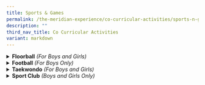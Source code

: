 ```yaml
---
title: Sports & Games
permalink: /the-meridian-experience/co-curricular-activities/sports-n-games/
description: ""
third_nav_title: Co Curricular Activities
variant: markdown
---
```

<details>
  <summary><b>Floorball</b> <i>(For Boys and Girls)</i></summary>

<p align="justify">Team Meridian Floorball is dedicated to nurturing not just talented athletes, but also individuals of strong character. Our CCA provides a vibrant and supportive environment where students can grow through sport — developing valuable life skills both on and off the court.</p>
	
<p align="justify">Floorball offers an excellent platform to build foundational physical and cognitive skills. These include hand-eye coordination, agility, spatial awareness, and quick decision-making. Through fun and engaging drills, students also develop sport-specific techniques such as dribbling, passing, shooting, and basic defensive positioning.</p>
	
<p align="justify">Just as important as the physical skills are the values we instill. Team Meridian Floorball emphasises respect, care, and teamwork — helping our members understand the importance of working together and supporting one another. As they train and compete, students also build confidence, resilience, and adaptability.</p>
	
<p align="justify">Guided closely by our passionate teachers and coaches, every player is encouraged to grow at their own pace, gaining not only skills in Floorball but also lessons that will serve them well beyond the game.</p>

<table style="width:100%">
  <tbody>
  <tr>
    <td><img src="/images/The%20Meridian%20Experience/Co%20Curricular%20Activities/Sports%20&amp;%20Games/Floorball/2023_FB1.jpg" style="width:width:350px;height:250px;float:center"></td>
    <td><img src="/images/The%20Meridian%20Experience/Co%20Curricular%20Activities/Sports%20&amp;%20Games/Floorball/2023_FB2.jpg" style="width:width:350px;height:250px;float:center"></td>
  </tr>
	<tr>
    <td colspan="2"><img src="/images/The%20Meridian%20Experience/Co%20Curricular%20Activities/Sports%20&amp;%20Games/Floorball/2023_FB3.jpg" style="width:350px;height:250px;float:center"></td>
  </tr>
</tbody></table>


<p><b>Highlights</b></p>
<u>2024</u>
<p></p><ul>
	<li>National School Games Floorball 2024</li>
	<li>Senior Division Boys - League 2 (3rd)</li>
	<li>Senior Division Girls - League 3 (3rd)</li>
</ul>

<table style="width:100%">
  <tbody>
  <tr>
    <td><img src="/images/The%20Meridian%20Experience/Co%20Curricular%20Activities/Sports%20&amp;%20Games/Floorball/2023_FB4.jpg" style="width:width:350px;height:250px;float:center"></td>
    <td><img src="/images/The%20Meridian%20Experience/Co%20Curricular%20Activities/Sports%20&amp;%20Games/Floorball/2023_FB5.jpg" style="width:width:350px;height:250px;float:center"></td>
  </tr>
</tbody></table>


<br>
 For enquiries on the school’s Floorball CCA, please email:<br>
• <a href="mailto:chen_chuangan_mark@moe.edu.sg">Mr Mark Chen</a><br>
• <a href="mailto:peh_kai_jay@moe.edu.sg">Mr Peh Kai Jay</a><br>
• <a href="mailto:roslinah_jem@moe.edu.sg">Mdm Roslinah Jem</a><br>
• <a href="mailto:foo_si_min@moe.edu.sg">Miss Tracy Foo</a>
<br><br>
</details>

<details>
  <summary><b>Football</b> <i>(For Boys Only)</i></summary>

<p align="justify">At Team Meridian, we believe that greatness is achieved not by individual brilliance alone, but through the collective strength of a united team. On the field, we move as one—each player supporting, encouraging, and elevating the others. Our victories are a testament to the power of collaboration and shared purpose.</p>

<p align="justify"> Success is not just about winning; it is about how we respond to setbacks. Our players embody resilience, bouncing back stronger after every challenge. Whether trailing in a match or facing tough opponents, we remain determined, never giving up until the final whistle. Resilience is a mindset we cultivate within every member of our football family.</p>

<p align="justify">Our players are more than athletes; they are ambassadors of sportsmanship, integrity, and fair play. Representing our school with pride and honor, they understand the importance of playing with respect for the game and each other.</p>

<p align="justify">Join us in celebrating the values that define our football team – a brotherhood built on teamwork, resilience, and responsibility. Together, we strive for excellence and aim to leave a lasting legacy that extends far beyond the football field. Go Team Meridian!</p>

<p><b>Highlights</b></p>

<img src="/images/The%20Meridian%20Experience/Co%20Curricular%20Activities/Sports%20&amp;%20Games/Football/2023_Football1.png" style="width:450px;height:350px;float:center">


<u>2023</u>
<ul>
	<li>U12 Senior NSG Football Tournament - Participation</li>
	<li>U11 Junior NSG Football Tournament – 1st Classification Round</li>
	<li>U11 Junior NSG Football Tournament – 3rd Tiered Round</li>
</ul>

<u>Training Sessions:</u><br>
Monday: 3:45 p.m. to 5:15 p.m. (for P4 to P6)

<br>
<iframe width="560" height="315" src="https://www.youtube.com/embed/jeisTTDw68E" title="YouTube video player" frameborder="0" allow="accelerometer; autoplay; clipboard-write; encrypted-media; gyroscope; picture-in-picture" allowfullscreen=""></iframe>
<br>

For enquiries on the school’s Football CCA, please email:<br>
• <a href="mailto:jeyamohan_ramasami@moe.edu.sg">Mr Jeyamohan</a><br>
• <a href="mailto:Muhammad_Shakir_Sulaiman@moe.edu.sg">Mr Muhammad Shakir</a><br>
• <a href="mailto:nurliyana_omar@moe.edu.sg">Ms Nurliyana Binte Omar</a>
	<br>
• <a href="mailto:tee_shou_fei@moe.edu.sg">Mr Tee Shou Fei</a><br>
<br>
</details>

<details>
  <summary><b>Taekwondo</b> <i>(For Boys and Girls)</i></summary>

<p align="justify">The Taekwondo CCA at Meridian Primary School aims to build students’ physical fitness and students’ foundation in Taekwondo Pattern (Poomsae). Taekwondo members will get a chance to participate in the annual competition such as the National School Games Taekwondo Competition or perform during the Year End Prize Presentation ceremony to gain experience and confidence. </p>

<p align="justify">Other than learning the technical skill of Taekwondo’s self-defense, students will more importantly learn life values such as respect and discipline through our training. Our training focuses on developing the character of a student in a fun and encouraging way as we strongly believe that good attitude and character will aid a child in his/her learning.</p>


<table style="width:100%">
  <tbody>
  <tr>
    <td><img src="/images/The%20Meridian%20Experience/Co%20Curricular%20Activities/Sports%20&amp;%20Games/Taekwondo/2024_TKD_1.png" style="width:350px;height:250px;float:center"></td>
    <td><img src="/images/The%20Meridian%20Experience/Co%20Curricular%20Activities/Sports%20&amp;%20Games/Taekwondo/2024_TKD_2.png" style="width:350px;height:250px;float:center"></td>
  </tr>
	<tr>
    <td colspan="2"><img src="/images/The%20Meridian%20Experience/Co%20Curricular%20Activities/Sports%20&amp;%20Games/Taekwondo/2024_TKD_3.png" style="width:450px;height:280px;float:center"><br></td>
  </tr>
</tbody></table>

<p><b>Highlights</b></p>

<p><b>(National Schools Games Taekwondo Competition)</b></p>
<u>2022</u>
<br>Poomsae Category (Senior Division)
<ul>
	<li>Y8 individual girl: 3rd position (Naila Khalisya)</li>
	<li>Y8 team girl: 3rd position (Naila Khalisya, Sakpal Tanishka &amp; Jeevana Nandakumar)</li>
	<li>Y7 individual boy: 7th position (Rehan Iqbal Khan)</li>
</ul>

Poomsae Category (Junior Division)
<ul>
	<li>Y7 individual boy: 5th position (Drake Ryder Lee)</li>
	<li>W9 individual girl: 6th position (Keira Lim)</li>
	<li>W9 individual boy: 8th position (Thaddeus Tay)</li>
</ul>

<u>2023</u>
<br>Poomsae Category (Senior Division)
<ul><li>W9 individual girl: 2nd position (Aryshakie)</li>
<li>W9 individual boy: 7th position (Hamizan)</li>
</ul>

Poomsae Category (Junior Division)
<ul>
	<li>Achievement Pin: Ariq Putra, Das Nirvana, Justin Toh, Tiago</li>
</ul>

<u>2024</u>
<br>Poomsae Category (Senior Division)
<ul>
	<li>Senior Division Boys Green 5 (7th place) (Ariq Putra)</li>
	</ul>
Poomsae Category (Junior Division)
<ul>	
	<li>Junior Division Girls Green 5 (8th place) (Banaag Praise)</li>
</ul>

For enquiries on the school’s Taekwondo CCA, please email:<br>
• <a href="mailto:li_li_b@moe.edu.sg">Mdm Li Li</a>
	<br>
• <a href="mailto:nor_fardilah_mohamed_nasir@moe.edu.sg">Mdm Nor Fardilah</a><br>
• <a href="mailto:nurrashidah_norman@moe.edu.sg">Ms Shidah</a><br>
	<br>
<br>
</details>

<details>
  <summary><b>Sport Club</b> <i>(Boys and Girls Only)</i></summary>

<p align="justify">The sports club is a modular CCA. It aims to expose students to a variety of sports including mini-tennis, modified basketball, badminton, and other recreational activities.&nbsp;There are many sports activities to keep the students motivated in staying physically active. From time to time, selected students will also be given the platform to showcase their skills and abilities through learn-to-play workshops and inter-school competitions.</p>

Activities for 2024 include the following sports:<br>
<br>
<b>Tag Rugby (non-contact)</b>
<p align="justify">Tag rugby is a safe sport for all ages to enjoy. The objective is to eliminate the opposing team by pulling off their velcro tags.Tag Rugby is a game of perseverance and most importantly teamwork!</p>

<b>Athletics (sprints / throws / jumps)</b>
<p align="justify"> Develop your pupils’ fundamental movements and the basic skills of running, jumping and throwing through fun and challenging activities.</p>

<b>Tchoukball</b>
<p align="justify">Tchoukball is played on a&nbsp;court with trampoline frames and a ball. Teams score when they throw the ball on the frame and bounce it outside of a “forbidden” zone. If an opponent manages to catch the ball before it touches the floor, the point is not awarded, so make sure to dive to save those points!</p>

<b>Volleyball</b>
<p align="justify">A net-barrier games where pupils work together as a team to bring the ball across the net to the ground on the opponents’ side to win a point.&nbsp; A highly competitive game which pupils will learn the value of teamwork.</p>
&nbsp;&nbsp;&nbsp;&nbsp; 

<table style="width:100%">
  <tbody>
  <tr>
    <td><img src="/images/The%20Meridian%20Experience/Co%20Curricular%20Activities/Sports%20&amp;%20Games/Sports%20Club/2024_SC1.jpg" style="width:350px;height:250px;float:center"></td>
    <td><img src="/images/The%20Meridian%20Experience/Co%20Curricular%20Activities/Sports%20&amp;%20Games/Sports%20Club/2024_SC2.jpg" style="width:350px;height:250px;float:center"></td>
  </tr>
	<tr>
    <td colspan="2"><img src="/images/The%20Meridian%20Experience/Co%20Curricular%20Activities/Sports%20&amp;%20Games/Sports%20Club/2024_SC3.jpg" style="width:250px;height:290px;float:center"><br></td>
  </tr>
</tbody></table>



<iframe width="560" height="315" src="https://www.youtube.com/embed/iMz5GF3sE40" title="YouTube video player" frameborder="0" allow="accelerometer; autoplay; clipboard-write; encrypted-media; gyroscope; picture-in-picture" allowfullscreen=""></iframe>

<br>

For enquiries on the school’s Sport Club CCA, please email:<br>
• <a href="mailto:lew_nyet_mee@moe.edu.sg">Mdm Cindy Teo</a><br>
• <a href="mailto:noor_heryanti_abdul_karim@moe.edu.sg">Mdm Heryanti</a>
</details>